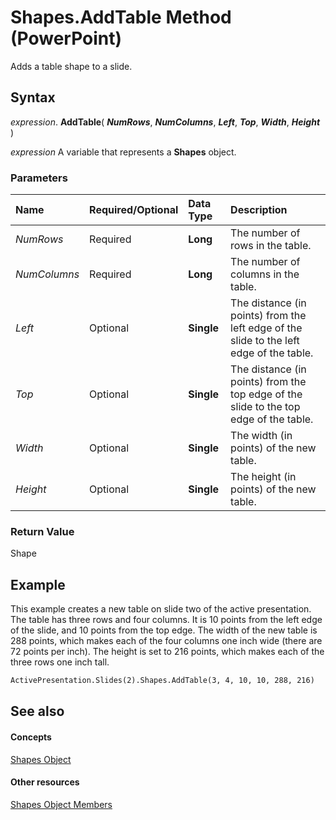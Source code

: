 
# Shapes.AddTable Method (PowerPoint)

Adds a table shape to a slide.


## Syntax

 _expression_. **AddTable**( **_NumRows_**, **_NumColumns_**, **_Left_**, **_Top_**, **_Width_**, **_Height_** )

 _expression_ A variable that represents a **Shapes** object.


### Parameters



|**Name**|**Required/Optional**|**Data Type**|**Description**|
|:-----|:-----|:-----|:-----|
| _NumRows_|Required|**Long**|The number of rows in the table.|
| _NumColumns_|Required|**Long**|The number of columns in the table.|
| _Left_|Optional|**Single**|The distance (in points) from the left edge of the slide to the left edge of the table.|
| _Top_|Optional|**Single**|The distance (in points) from the top edge of the slide to the top edge of the table.|
| _Width_|Optional|**Single**|The width (in points) of the new table.|
| _Height_|Optional|**Single**|The height (in points) of the new table.|

### Return Value

Shape


## Example

This example creates a new table on slide two of the active presentation. The table has three rows and four columns. It is 10 points from the left edge of the slide, and 10 points from the top edge. The width of the new table is 288 points, which makes each of the four columns one inch wide (there are 72 points per inch). The height is set to 216 points, which makes each of the three rows one inch tall.


```vb
ActivePresentation.Slides(2).Shapes.AddTable(3, 4, 10, 10, 288, 216)
```


## See also


#### Concepts


[Shapes Object](eb208855-254e-1a0f-884b-4a5edcfd584d.md)
#### Other resources


[Shapes Object Members](75a4880e-71e1-fe10-a719-f7c13389a74e.md)
